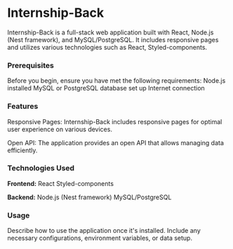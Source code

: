 # Internship-Back

Internship-Back is a full-stack web application built with React, Node.js (Nest framework), and MySQL/PostgreSQL. It includes responsive pages and utilizes various technologies such as React, Styled-components.

### Prerequisites
Before you begin, ensure you have met the following requirements:
Node.js installed
MySQL or PostgreSQL database set up
Internet connection

### Features
Responsive Pages: Internship-Back includes responsive pages for optimal user experience on various devices.

Open API: The application provides an open API that allows managing data efficiently.

### Technologies Used
**Frontend:**
React
Styled-components

**Backend:**
Node.js (Nest framework)
MySQL/PostgreSQL

### Usage
Describe how to use the application once it's installed. Include any necessary configurations, environment variables, or data setup.